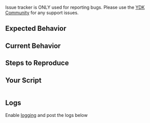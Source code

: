Issue tracker is ONLY used for reporting bugs. Please use the [YDK Community](https://communities.cisco.com/community/developer/ydk) for any support issues.

## Expected Behavior



## Current Behavior



## Steps to Reproduce


## Your Script

<!--- copy paste your script below -->
```

```

## Logs
Enable [logging](http://ydk.cisco.com/py/docs/guides/introduction.html#logging) and post the logs below

<!--- copy paste your logs below -->

```

```
